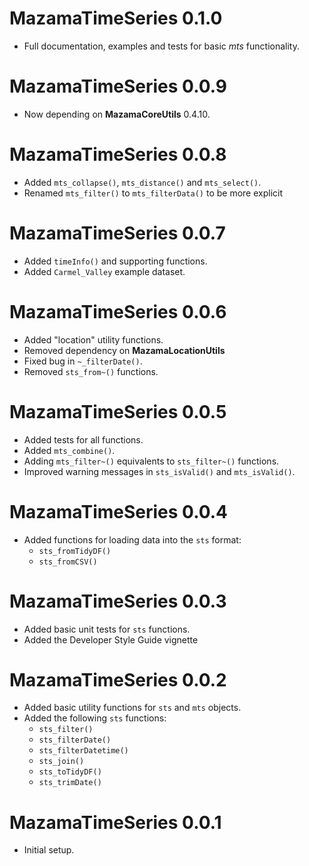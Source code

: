 # MazamaTimeSeries 0.1.0

* Full documentation, examples and tests for basic _mts_ functionality.

# MazamaTimeSeries 0.0.9

* Now depending on **MazamaCoreUtils** 0.4.10.

# MazamaTimeSeries 0.0.8

* Added `mts_collapse()`, `mts_distance()` and `mts_select()`.
* Renamed `mts_filter()` to `mts_filterData()` to be more explicit

# MazamaTimeSeries 0.0.7

* Added `timeInfo()` and supporting functions.
* Added `Carmel_Valley` example dataset.

# MazamaTimeSeries 0.0.6

* Added "location" utility functions.
* Removed dependency on **MazamaLocationUtils**
* Fixed bug in `~_filterDate()`.
* Removed `sts_from~()` functions.

# MazamaTimeSeries 0.0.5

* Added tests for all functions.
* Added `mts_combine()`.
* Adding `mts_filter~()` equivalents to `sts_filter~()` functions.
* Improved warning messages in `sts_isValid()` and `mts_isValid()`.

# MazamaTimeSeries 0.0.4

* Added functions for loading data into the `sts` format:
  - `sts_fromTidyDF()`
  - `sts_fromCSV()`

# MazamaTimeSeries 0.0.3

* Added basic unit tests for `sts` functions.
* Added the Developer Style Guide vignette

# MazamaTimeSeries 0.0.2

* Added basic utility functions for `sts` and `mts` objects.
* Added the following `sts` functions:
  - `sts_filter()`
  - `sts_filterDate()`
  - `sts_filterDatetime()`
  - `sts_join()`
  - `sts_toTidyDF()`
  - `sts_trimDate()`

# MazamaTimeSeries 0.0.1

* Initial setup.
